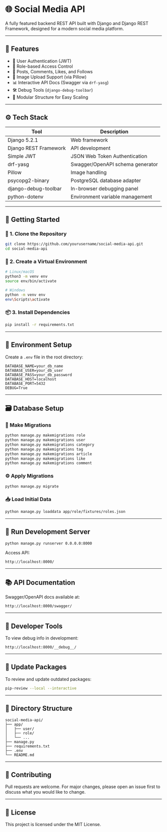 # 🌐 Social Media API

A fully featured backend REST API built with Django and Django REST Framework, designed for a modern social media platform.

---

## 📌 Features

- 👤 User Authentication (JWT)
- 🔐 Role-based Access Control
- 🧾 Posts, Comments, Likes, and Follows
- 📸 Image Upload Support (via Pillow)
- 📊 Interactive API Docs (Swagger via `drf-yasg`)
- 🛠️ Debug Tools (`django-debug-toolbar`)
- 🧪 Modular Structure for Easy Scaling

---

## ⚙️ Tech Stack

| Tool                    | Description                                 |
|-------------------------|---------------------------------------------|
| Django 5.2.1            | Web framework                               |
| Django REST Framework   | API development                             |
| Simple JWT              | JSON Web Token Authentication               |
| drf-yasg                | Swagger/OpenAPI schema generator            |
| Pillow                  | Image handling                              |
| psycopg2-binary         | PostgreSQL database adapter                 |
| django-debug-toolbar    | In-browser debugging panel                  |
| python-dotenv           | Environment variable management             |

---

## 🚀 Getting Started

### 🔁 1. Clone the Repository

```bash
git clone https://github.com/yourusername/social-media-api.git
cd social-media-api
```

### 🐍 2. Create a Virtual Environment

```bash
# Linux/macOS
python3 -m venv env
source env/bin/activate

# Windows
python -m venv env
env\Scripts\activate
```

### 📦 3. Install Dependencies

```bash
pip install -r requirements.txt
```

---

## 🔐 Environment Setup

Create a `.env` file in the root directory:

```env
DATABASE_NAME=your_db_name
DATABASE_USER=your_db_user
DATABASE_PASS=your_db_password
DATABASE_HOST=localhost
DATABASE_PORT=5432
DEBUG=True
```

---

## 🗃️ Database Setup

### 🔧 Make Migrations

```bash
python manage.py makemigrations role
python manage.py makemigrations user
python manage.py makemigrations category
python manage.py makemigrations tag
python manage.py makemigrations article
python manage.py makemigrations like
python manage.py makemigrations comment
```

### ⚙️ Apply Migrations

```bash
python manage.py migrate
```

### 📥 Load Initial Data

```bash
python manage.py loaddata app/role/fixtures/roles.json
```

---

## 🧪 Run Development Server

```bash
python manage.py runserver 0.0.0.0:8000
```

Access API:
```
http://localhost:8000/
```

---

## 📚 API Documentation

Swagger/OpenAPI docs available at:

```
http://localhost:8000/swagger/
```

---

## 🧰 Developer Tools

To view debug info in development:

```
http://localhost:8000/__debug__/
```

---

## 🔄 Update Packages

To review and update outdated packages:

```bash
pip-review --local --interactive
```

---

## 📂 Directory Structure

```
social-media-api/
├── app/
│   ├── user/
│   ├── role/
│   └── ...
├── manage.py
├── requirements.txt
├── .env
└── README.md
```

---

## 🤝 Contributing

Pull requests are welcome. For major changes, please open an issue first to discuss what you would like to change.

---

## 📄 License

This project is licensed under the MIT License.